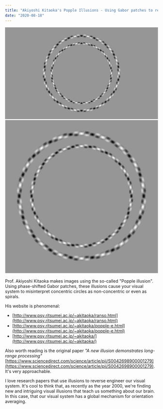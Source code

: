 ```yaml
---
title: "Akiyoshi Kitaoka's Popple Illusions - Using Gabor patches to reverse engineer the human visual system"
date: "2020-08-18"
---
```


![](./images/akiyoshi-kitaoka-popple-illusion-non-concentric-rings.jpg)
![](./images/akiyoshi-kitaoka-popple-illusion-spiral.jpg)

Prof. Akiyoshi Kitaoka makes images using the so-called "Popple illusion".
Using phase-shifted Gabor patches, these illusions cause your visual system to
misinterpret concentric circles as non-concentric or even as spirals.

His website is phenomenal:

* [http://www.psy.ritsumei.ac.jp/~akitaoka/ranso.html](http://www.psy.ritsumei.ac.jp/~akitaoka/ranso.html)
* [http://www.psy.ritsumei.ac.jp/~akitaoka/popple-e.html](http://www.psy.ritsumei.ac.jp/~akitaoka/popple-e.html)
* [http://www.psy.ritsumei.ac.jp/~akitaoka/](http://www.psy.ritsumei.ac.jp/~akitaoka/)

Also worth reading is the original paper _"A new illusion demonstrates long-range processing"_
[https://www.sciencedirect.com/science/article/pii/S0042698900001279](https://www.sciencedirect.com/science/article/pii/S0042698900001279). It's very approachable.

I love research papers that use illusions to reverse engineer our visual
system. It's cool to think that, as recently as the year 2000, we're finding
new and intriguing visual illusions that teach us something about our brain. In
this case, that our visual system has a global mechanism for orientation
averaging.
